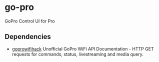 # go-pro
GoPro Control UI for Pro

## Dependencies

- [goprowifihack](https://github.com/KonradIT/goprowifihack) Unofficial GoPro WiFi API Documentation - HTTP GET requests for commands, status, livestreaming and media query.
